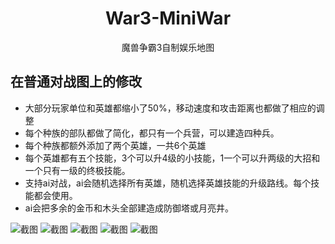 <div align = "center">

# War3-MiniWar
 魔兽争霸3自制娱乐地图

</div>

## 在普通对战图上的修改
- 大部分玩家单位和英雄都缩小了50%，移动速度和攻击距离也都做了相应的调整
- 每个种族的部队都做了简化，都只有一个兵营，可以建造四种兵。
- 每个种族都额外添加了两个英雄，一共6个英雄
- 每个英雄都有五个技能，3个可以升4级的小技能，1一个可以升两级的大招和一个只有一级的终极技能。
- 支持ai对战，ai会随机选择所有英雄，随机选择英雄技能的升级路线。每个技能都会使用。
- ai会把多余的金币和木头全部建造成防御塔或月亮井。

![截图](./images/1.png)
![截图](./images/2.png)
![截图](./images/3.png)
![截图](./images/4.png)
![截图](./images/5.png)

